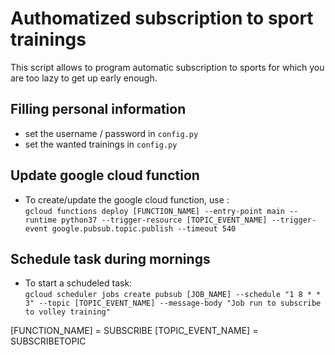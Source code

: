 # Authomatized subscription to sport trainings

This script allows to program automatic subscription to sports for which you are too lazy to get up early enough. 

## Filling personal information

* set the username / password in `config.py`
* set the wanted trainings in `config.py`

## Update google cloud function
* To create/update the google cloud function, use :  
`gcloud functions deploy [FUNCTION_NAME] --entry-point main --runtime python37 --trigger-resource [TOPIC_EVENT_NAME] --trigger-event google.pubsub.topic.publish --timeout 540`

## Schedule task during mornings
* To start a schudeled task:  
`gcloud scheduler jobs create pubsub [JOB_NAME] --schedule "1 8 * * 3" --topic [TOPIC_EVENT_NAME] --message-body "Job run to subscribe to volley training"`

[FUNCTION_NAME] = SUBSCRIBE
[TOPIC_EVENT_NAME] = SUBSCRIBETOPIC